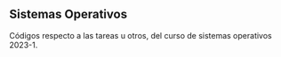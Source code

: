 ## Sistemas Operativos

Códigos respecto a las tareas u otros, del curso de sistemas operativos 2023-1.